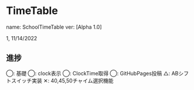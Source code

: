 # TimeTable
name: SchoolTimeTable
ver:  [Alpha  1.0]

1, 11/14/2022


## 進捗
◯: 基礎
◯: clock表示
◯: ClockTime取得
◯: GitHubPages投稿
△: ABシフトスイッチ実装
✕: 40,45,50チャイム選択機能
